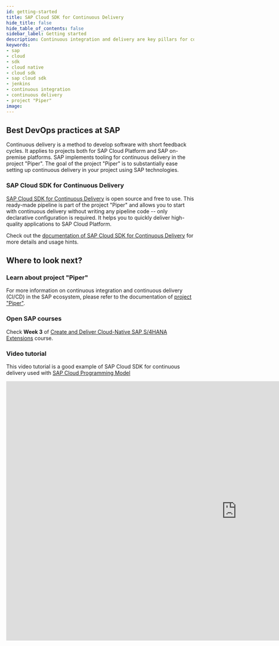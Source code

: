 ```yaml
---
id: getting-started
title: SAP Cloud SDK for Continuous Delivery
hide_title: false
hide_table_of_contents: false
sidebar_label: Getting started
description: Continuous integration and delivery are key pillars for contemporary cloud application development. SAP Cloud SDK for Continuous delivery streamlines this sophisticated process and helps taking your team's DevOps to a new level.
keywords:
- sap
- cloud
- sdk
- cloud native
- cloud sdk
- sap cloud sdk
- jenkins
- continuous integration
- continuous delivery
- project "Piper"
image:
---
```


## Best DevOps practices at SAP ##

Continuous delivery is a method to develop software with short feedback cycles.
It applies to projects both for SAP Cloud Platform and SAP on-premise platforms.
SAP implements tooling for continuous delivery in the project "Piper".
The goal of the project "Piper" is to substantially ease setting up continuous delivery in your project using SAP technologies.

### SAP Cloud SDK for Continuous Delivery ###

[SAP Cloud SDK for Continuous Delivery](https://github.com/SAP/cloud-s4-sdk-pipeline) is open source and free to use.
This ready-made pipeline is part of the project "Piper" and allows you to start with continuous delivery without writing any pipeline code -- only declarative configuration is required.
It helps you to quickly deliver high-quality applications to SAP Cloud Platform.

Check out the [documentation of SAP Cloud SDK for Continuous Delivery](https://sap.github.io/jenkins-library/pipelines/cloud-sdk/introduction/) for more details and usage hints.

## Where to look next? ##

### Learn about project "Piper" ###

For more information on continuous integration and continuous delivery (CI/CD) in the SAP ecosystem, please refer to the documentation of [project "Piper"](https://sap.github.io/jenkins-library).

### Open SAP courses ###
Check **Week 3** of [Create and Deliver Cloud-Native SAP S/4HANA Extensions](https://open.sap.com/courses/s4h13/items/5F9Yrn3QwX0aIFg7JmSS9H) course.

### Video tutorial ###
This video tutorial is a good example of SAP Cloud SDK for continuous delivery used with [SAP Cloud Programming Model](https://cap.cloud.sap/docs/)

<iframe width="1236" height="695" src="https://www.youtube.com/embed/Ss0mFfaE5t4" frameborder="0" allow="accelerometer; autoplay; encrypted-media; gyroscope; picture-in-picture" allowfullscreen></iframe>
